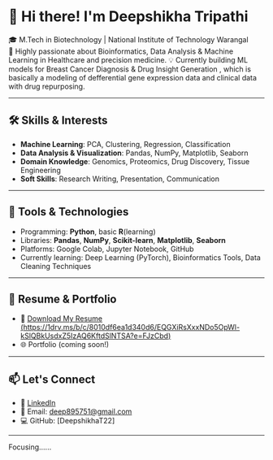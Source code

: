 # 👋 Hi there! I'm Deepshikha Tripathi

🎓 M.Tech in Biotechnology | National Institute of Technology Warangal  
🔬 Highly passionate about Bioinformatics, Data Analysis & Machine Learning in Healthcare and precision medicine. 
💡 Currently building ML models for Breast Cancer Diagnosis & Drug Insight Generation , which is basically a modeling of defferential gene expression data and clinical data with drug repurposing.

---

## 🛠️ Skills & Interests

- **Machine Learning**: PCA, Clustering, Regression, Classification  
- **Data Analysis & Visualization**: Pandas, NumPy, Matplotlib, Seaborn  
- **Domain Knowledge**: Genomics, Proteomics, Drug Discovery, Tissue Engineering  
- **Soft Skills**: Research Writing, Presentation, Communication  

---

## 🧰 Tools & Technologies

- Programming: **Python**, basic **R**(learning)
- Libraries: **Pandas**, **NumPy**, **Scikit-learn**, **Matplotlib**, **Seaborn**
- Platforms: Google Colab, Jupyter Notebook, GitHub  
- Currently learning: Deep Learning (PyTorch), Bioinformatics Tools, Data Cleaning Techniques

---

## 📄 Resume & Portfolio

- 📄 [Download My Resume (https://1drv.ms/b/c/8010df6ea1d340d6/EQGXiRsXxxNDo5OpWl-kSlQBkUsdxZ5IzAQ6KftdSlNTSA?e=FJzCbd)]()  
- 🌐 Portfolio (coming soon!)

---

## 📫 Let's Connect

- 💼 [LinkedIn](https://www.linkedin.com/public-profile/settings?lipi=urn%3Ali%3Apage%3Ad_flagship3_profile_self_edit_contact-info%3B9zeUvdrDSAqgQBsAfXsVyQ%3D%3D)  
- 📧 Email: deep895751@gmail.com
- 💻 GitHub: [DeepshikhaT22]

---
Focusing......

<!--
**DeepshikhaT22/DeepshikhaT22** is a ✨ _special_ ✨ repository because its `README.md` (this file) appears on your GitHub profile.

Here are some ideas to get you started:

- 🔭 I’m currently working on ...
- 🌱 I’m currently learning ...
- 👯 I’m looking to collaborate on ...
- 🤔 I’m looking for help with ...
- 💬 Ask me about ...
- 📫 How to reach me: ...
- 😄 Pronouns: ...
- ⚡ Fun fact: ...
-->
